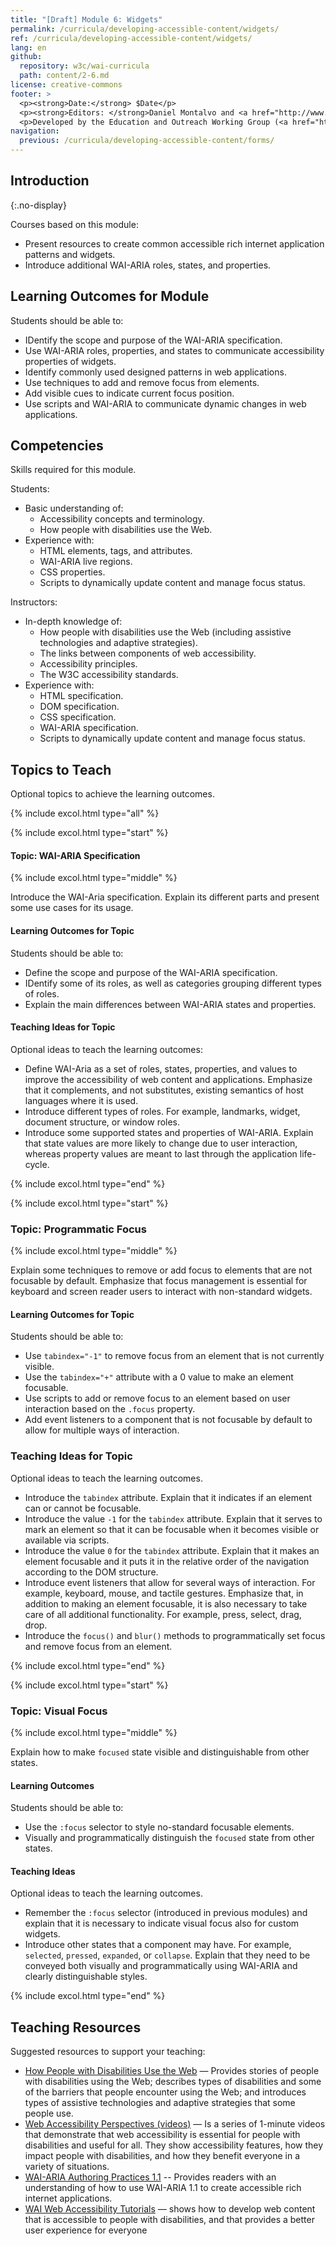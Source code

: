 ```yaml
---
title: "[Draft] Module 6: Widgets"
permalink: /curricula/developing-accessible-content/widgets/
ref: /curricula/developing-accessible-content/widgets/
lang: en
github:
  repository: w3c/wai-curricula
  path: content/2-6.md
license: creative-commons
footer: >
  <p><strong>Date:</strong> $Date</p>
  <p><strong>Editors: </strong>Daniel Montalvo and <a href="http://www.w3.org/People/shadi/">Shadi Abou-Zahra</a>. Contributors: <a href="https://www.w3.org/WAI/EO/EOWG-members">EOWG Participants</a>. </p>
  <p>Developed by the Education and Outreach Working Group (<a href="http://www.w3.org/WAI/EO/">EOWG</a>). Developed with support from the <a href="https://www.w3.org/WAI/about/projects/wai-guide/">WAI-Guide Project</a> funded by the European Commission (EC) under the Horizon 2020 program (Grant Agreement 822245).</p>
navigation:
  previous: /curricula/developing-accessible-content/forms/
---
```


## Introduction
{:.no-display}

Courses based on this module:

* Present resources to create common accessible rich internet application patterns and widgets.
* Introduce additional WAI-ARIA roles, states, and properties.

## Learning Outcomes for Module

Students should be able to:

* IDentify the scope and purpose of the WAI-ARIA specification.
* Use WAI-ARIA roles, properties, and states to communicate accessibility properties of widgets.
* Identify commonly used designed patterns in web applications.
* Use techniques to add and remove focus from elements.
* Add visible cues to indicate current focus position.
* Use scripts and WAI-ARIA to communicate dynamic changes in web applications.

## Competencies

Skills required for this module.

Students:

* Basic understanding of:
  * Accessibility concepts and terminology.
  * How people with disabilities use the Web.
* Experience with:
  * HTML elements, tags, and attributes.
  * WAI-ARIA live regions.
  * CSS properties.
  * Scripts to dynamically update content and manage focus status.

Instructors:

* In-depth knowledge of:
  * How people with disabilities use the Web (including assistive technologies and adaptive strategies).
  * The links between components of web accessibility.
  * Accessibility principles.  
  * The W3C accessibility standards.
* Experience with:
  * HTML specification.
  * DOM specification.
  * CSS specification.
  * WAI-ARIA specification.
  * Scripts to dynamically update content and manage focus status.

## Topics to Teach

Optional topics to achieve the learning outcomes.

{% include excol.html type="all" %}

{% include excol.html type="start" %}

#### Topic: WAI-ARIA Specification

{% include excol.html type="middle" %}

Introduce the WAI-Aria specification. Explain its different parts and present some use cases for its usage.

#### Learning Outcomes for Topic

Students should be able to:

* Define the scope and purpose of the WAI-ARIA specification.
* IDentify some of its roles, as well as categories grouping different types of roles.
* Explain the main differences between WAI-ARIA states and properties.

#### Teaching Ideas for Topic

Optional ideas to teach the learning outcomes:

* Define WAI-Aria as a set of roles, states, properties, and values to improve the accessibility of web content and applications. Emphasize that it complements, and not substitutes, existing semantics of host languages where it is used.
* Introduce different types of roles. For example, landmarks, widget, document structure, or window roles.
* Introduce some supported states and properties of WAI-ARIA. Explain that state values are more likely to change due to user interaction, whereas property values are meant to last through the application life-cycle.

{% include excol.html type="end" %}

{% include excol.html type="start" %}

### Topic: Programmatic Focus

{% include excol.html type="middle" %}

Explain some techniques to remove or add focus to elements that are not focusable by default. Emphasize that focus management is essential for keyboard and screen reader users to interact with non-standard widgets.

#### Learning Outcomes for Topic

Students should be able to:

* Use `tabindex="-1"` to remove focus from an element that is not currently visible.
* Use the `tabindex="+"` attribute with a 0 value to make an element focusable.
* Use scripts to add or remove focus to an element based on user interaction based on the `.focus` property.
* Add event listeners to a component that is not focusable by default to allow for multiple ways of interaction.

### Teaching Ideas for Topic

Optional ideas to teach the learning outcomes.

* Introduce the `tabindex` attribute. Explain that it indicates if an element can or cannot be focusable. 
* Introduce the value `-1` for the `tabindex` attribute. Explain that it serves to mark an element so that it can be focusable when it becomes  visible or available via scripts.
* Introduce the value `0` for the `tabindex` attribute. Explain that it makes an element focusable and it puts it in the relative order of the navigation according to the DOM structure.
* Introduce event listeners that allow for several ways of interaction. For example, keyboard, mouse, and tactile gestures. Emphasize that, in addition to making an element focusable, it is also necessary to take care of all additional functionality. For example, press, select, drag, drop.
* Introduce the `focus()` and `blur()` methods to programmatically set focus and remove focus from an element.

{% include excol.html type="end" %}

{% include excol.html type="start" %}

### Topic: Visual Focus 

{% include excol.html type="middle" %}

Explain how to make `focused` state visible and distinguishable from other states.

#### Learning Outcomes

Students should be able to: 

* Use the `:focus` selector to style no-standard focusable elements.
* Visually and programmatically distinguish the `focused` state from other states. 

#### Teaching Ideas

Optional ideas to teach the learning outcomes.

* Remember the `:focus` selector (introduced in previous modules)  and explain that it is necessary to indicate visual focus also for custom widgets.
* Introduce other states that a component may have. For example, `selected`, `pressed`, `expanded`, or `collapse`. Explain that they need to be conveyed both visually and programmatically using WAI-ARIA and clearly distinguishable styles.

{% include excol.html type="end" %}

## Teaching Resources

Suggested resources to support your teaching:

* [How People with Disabilities Use the Web](/people-use-web/) &mdash; Provides stories of people with disabilities using the Web; describes types of disabilities and some of the barriers that people encounter using the Web; and introduces types of assistive technologies and adaptive strategies that some people use.
* [Web Accessibility Perspectives (videos)](/perspective-videos/) &mdash; Is a series of 1-minute videos that demonstrate that web accessibility is essential for people with disabilities and useful for all. They show accessibility features, how they impact people with disabilities, and how they benefit everyone in a variety of situations.
* [WAI-ARIA Authoring Practices 1.1](https://www.w3.org/TR/wai-aria-practices/) -- Provides readers with an understanding of how to use WAI-ARIA 1.1 to create accessible rich internet applications.
* [WAI Web Accessibility Tutorials](https://www.w3.org/WAI/tutorials/) &mdash; shows how to develop web content that is accessible to people with disabilities, and that provides a better user experience for everyone
